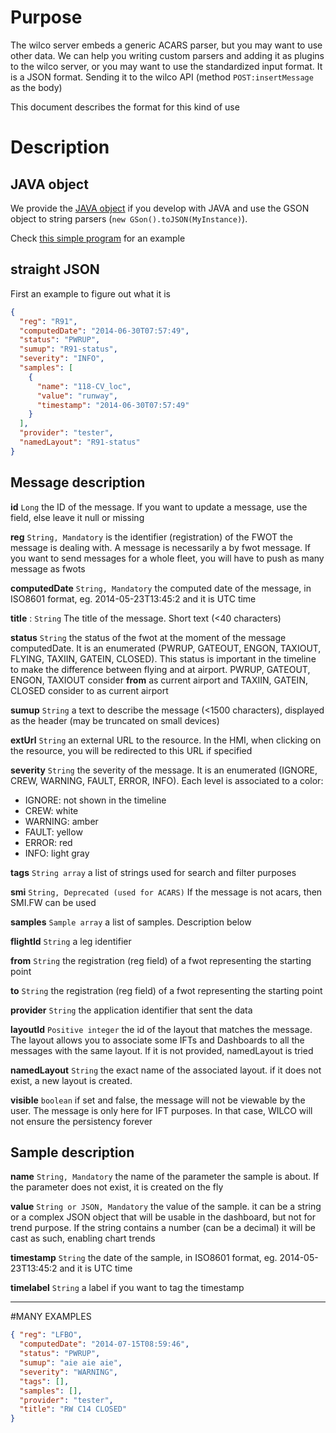# Purpose

The wilco server embeds a generic ACARS parser, but you may want to use other data. We can help you writing custom parsers and adding it as plugins to the wilco server, or you may want to use the standardized input format. It is a JSON format. Sending it to the wilco API (method `POST:insertMessage` as the body)

This document describes the format for this kind of use

# Description
## JAVA object
We provide the [JAVA object](https://github.com/flightwatching/wilco-api/blob/master/java/com/fw/wilco/api/InputMessageV3IO.java) if you develop with JAVA and use the GSON object to string parsers (`new GSon().toJSON(MyInstance)`).

Check [this simple program](https://github.com/flightwatching/wilco-api/blob/master/java/com/fw/wilco/api/examples/InsertMessage.java) for an example

## straight JSON

First an example to figure out what it is
```json
{
  "reg": "R91",
  "computedDate": "2014-06-30T07:57:49",
  "status": "PWRUP",
  "sumup": "R91-status",
  "severity": "INFO",
  "samples": [
    {
      "name": "118-CV_loc",
      "value": "runway",
      "timestamp": "2014-06-30T07:57:49"
    }
  ],
  "provider": "tester",
  "namedLayout": "R91-status"
}
```
## Message description

**id** `Long` the ID of the message. If you want to update a message, use the field, else leave it null or missing

**reg** `String, Mandatory` is the identifier (registration) of the FWOT the message is dealing with. A message is necessarily a by fwot message. If you want to send messages for a whole fleet, you will have to push as many message as fwots


**computedDate** `String, Mandatory` the computed date of the message, in ISO8601 format, eg. 2014-05-23T13:45:2 and it is UTC time

**title** : `String` The title of the message. Short text (<40 characters)

**status** `String` the status of the fwot at the moment of the message computedDate. It is an enumerated (PWRUP, GATEOUT, ENGON, TAXIOUT, FLYING, TAXIIN, GATEIN, CLOSED). This status is important in the timeline to make the difference between flying and at airport. PWRUP, GATEOUT, ENGON, TAXIOUT consider **from** as current airport and  TAXIIN, GATEIN, CLOSED consider to as current airport

**sumup** `String` a text to describe the message (<1500 characters), displayed as the header (may be truncated on small devices)

**extUrl** `String` an external URL to the resource. In the HMI, when clicking on the resource, you will be redirected to this URL if specified

**severity** `String` the severity of the message. It is an enumerated (IGNORE, CREW, WARNING, FAULT, ERROR, INFO). Each level is associated to a color:
* IGNORE: not shown in the timeline
* CREW: white
* WARNING: amber
* FAULT: yellow
* ERROR: red
* INFO: light gray

**tags** `String array` a list of strings used for search and filter purposes

**smi** `String, Deprecated (used for ACARS)` If the message is not acars, then SMI.FW can be used

**samples** `Sample array` a list of samples. Description below

**flightId** `String` a leg identifier

**from** `String` the registration (reg field) of a fwot representing the starting point

**to** `String` the registration (reg field) of a fwot representing the starting point

**provider** `String` the application identifier that sent the data

**layoutId** `Positive integer` the id of the layout that matches the message. The layout allows you to associate some IFTs and Dashboards to all the messages with the same layout. If it is not provided, namedLayout is tried

**namedLayout** `String` the exact name of the associated layout. if it does not exist, a new layout is created. 

**visible** `boolean` if set and false, the message will not be viewable by the user. The message is only here for IFT purposes. In that case, WILCO will not ensure the persistency forever


## Sample description

**name** `String, Mandatory` the name of the parameter the sample is about. If the parameter does not exist, it is created on the fly

**value** `String or JSON, Mandatory` the value of the sample. it can be a string or a complex JSON object that will be usable in the dashboard, but not for trend purpose. If the string contains a number (can be a decimal) it will be cast as such, enabling chart trends

**timestamp**  `String` the date of the sample, in ISO8601 format, eg. 2014-05-23T13:45:2 and it is UTC time 

**timelabel** `String` a label if you want to tag the timestamp

---
#MANY EXAMPLES

```json
{ "reg": "LFBO", 
  "computedDate": "2014-07-15T08:59:46", 
  "status": "PWRUP", 
  "sumup": "aie aie aie", 
  "severity": "WARNING", 
  "tags": [], 
  "samples": [], 
  "provider": "tester", 
  "title": "RW C14 CLOSED" 
}
```
